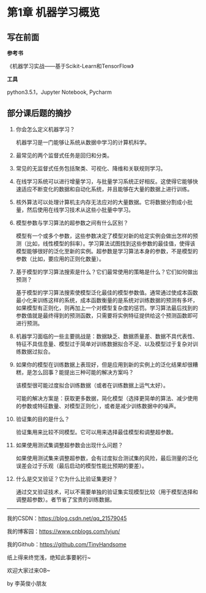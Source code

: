 # 第1章 机器学习概览

## 写在前面

**参考书**

《机器学习实战——基于Scikit-Learn和TensorFlow》

**工具**

python3.5.1，Jupyter Notebook, Pycharm

## 部分课后题的摘抄

1. 你会怎么定义机器学习？

   机器学习是一门能够让系统从数据中学习的计算机科学。

2. 最常见的两个监督式任务是回归和分类。

3. 常见的无监督式任务包括聚类、可视化、降维和关联规则学习。

4. 在线学习系统可以进行增量学习，与批量学习系统正好相反。这使得它能够快速适应不断变化的数据和自动化系统，并且能够在大量的数据上进行训练。

5. 核外算法可以处理计算机主内存无法应对的大量数据。它将数据分割成小批量，然后使用在线学习技术从这些小批量中学习。

6. 模型参数与学习算法的超参数之间有什么区别？

   模型有一个或多个参数，这些参数决定了模型对新的给定实例会做出怎样的预测（比如，线性模型的斜率）。学习算法试图找到这些参数的最佳值，使得该模型能够很好的泛化至新的实例。超参数是学习算法本身的参数，不是模型的参数（比如，要应用的正则化数量）。

7. 基于模型的学习算法搜索是什么？它们最常使用的策略是什么？它们如何做出预测？

   基于模型的学习算法搜索使模型泛化最佳的模型参数值。通常通过使成本函数最小化来训练这样的系统，成本函数衡量的是系统对训练数据的预测有多坏，如果模型有正则化，则再加上一个对模型复杂度的惩罚。学习算法最后找到的参数值就是最终得到的预测函数，只需要将实例特征提供给这个预测函数即可进行预测。

8. 机器学习面临的一些主要挑战是：数据缺乏、数据质量差、数据不具代表性、特征不具信息量、模型过于简单对训练数据拟合不足、以及模型过于复杂对训练数据过拟合。

9. 如果你的模型在训练数据上表现好，但是应用到新的实例上的泛化结果却很糟糕，是怎么回事？能提出三种可能的解决方案吗？

   该模型很可能过度拟合训练数据（或者在训练数据上运气太好）。

   可能的解决方案是：获取更多数据，简化模型（选择更简单的算法、减少使用的参数或特征数量、对模型正则化），或者是减少训练数据中的噪声。

10. 验证集的目的是什么？

    验证集用来比较不同模型。它可以用来选择最佳模型和调整超参数。

11. 如果使用测试集调整超参数会出现什么问题？

    如果使用测试集来调整超参数，会有过度拟合测试集的风险，最后测量的泛化误差会过于乐观（最后启动的模型性能比预期的要差）。

12. 什么是交叉验证？它为什么比验证集更好？

    通过交叉验证技术，可以不需要单独的验证集实现模型比较（用于模型选择和调整超参数）。者节省了宝贵的训练数据。

------

我的CSDN：https://blog.csdn.net/qq_21579045

我的博客园：https://www.cnblogs.com/lyjun/

我的Github：https://github.com/TinyHandsome

纸上得来终觉浅，绝知此事要躬行~

欢迎大家过来OB~

by 李英俊小朋友